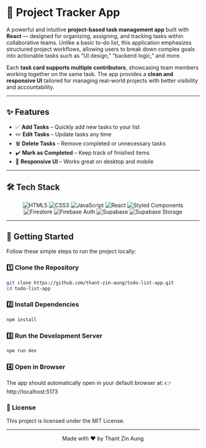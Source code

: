 # 📅 Project Tracker App

A powerful and intuitive **project-based task management app** built with **React** — designed for organizing, assigning, and tracking tasks within collaborative teams. Unlike a basic to-do list, this application emphasizes structured project workflows, allowing users to break down complex goals into actionable tasks such as “UI design,” “backend logic,” and more.

Each **task card supports multiple contributors**, showcasing team members working together on the same task. The app provides a **clean and responsive UI** tailored for managing real-world projects with better visibility and accountability.

---

## ✨ Features  

- ✅ **Add Tasks** – Quickly add new tasks to your list  
- ✏️ **Edit Tasks** – Update tasks any time  
- 🗑️ **Delete Tasks** – Remove completed or unnecessary tasks  
- ✔️ **Mark as Completed** – Keep track of finished items  
- 📱 **Responsive UI** – Works great on desktop and mobile  

---

## 🛠️ Tech Stack

<div align="center">

![HTML5](https://img.shields.io/badge/HTML5-E34F26?style=for-the-badge&logo=html5&logoColor=white) ![CSS3](https://img.shields.io/badge/CSS3-1572B6?style=for-the-badge&logo=css3&logoColor=white) ![JavaScript](https://img.shields.io/badge/JavaScript-F7DF1E?style=for-the-badge&logo=javascript&logoColor=black) ![React](https://img.shields.io/badge/React-20232A?style=for-the-badge&logo=react&logoColor=61DAFB) ![Styled Components](https://img.shields.io/badge/styled--components-DB7093?style=for-the-badge&logo=styled-components&logoColor=white)  
![Firestore](https://img.shields.io/badge/Firestore-FFCA28?style=for-the-badge&logo=firebase&logoColor=white) ![Firebase Auth](https://img.shields.io/badge/Firebase_Auth-FFCA28?style=for-the-badge&logo=firebase&logoColor=white) ![Supabase](https://img.shields.io/badge/Supabase-3ECF8E?style=for-the-badge&logo=supabase&logoColor=white) ![Supabase Storage](https://img.shields.io/badge/Supabase_Storage-3ECF8E?style=for-the-badge&logo=supabase&logoColor=white)

</div>

---

## 🚀 Getting Started  

Follow these simple steps to run the project locally:  

### 1️⃣ Clone the Repository  

```bash  
git clone https://github.com/thant-zin-aung/todo-list-app.git  
cd todo-list-app
```

### 2️⃣ Install Dependencies

```bash
npm install
```

### 3️⃣ Run the Development Server

```bash
npm run dev
```

### 4️⃣ Open in Browser

The app should automatically open in your default browser at:
👉 http://localhost:5173

### 📄 License
This project is licensed under the MIT License.

---

<div align="center"> Made with ❤️ by Thant Zin Aung </div>
